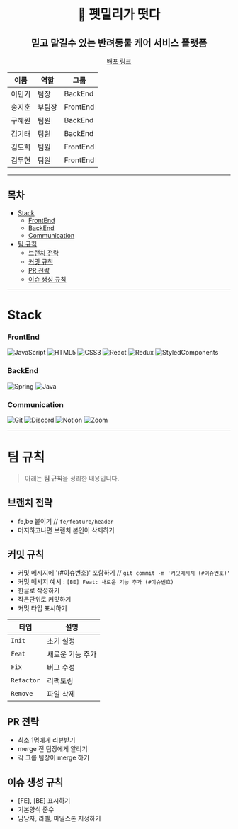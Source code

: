<div align=center>


#  🐾 펫밀리가 떳다 

## 믿고 맡길수 있는 반려동물 케어 서비스 플랫폼 

[배포 링크](http://petmily.shop/)


| 이름   | 역할   | 그룹     |
| ------ | ------ | -------- |
| 이민기 | 팀장   | BackEnd  |
| 송지훈 | 부팀장 | FrontEnd |
| 구혜원 | 팀원   | BackEnd  |
| 김기태 | 팀원   | BackEnd  |
| 김도희 | 팀원   | FrontEnd |
| 김두헌 | 팀원   | FrontEnd |

</div>

---

## 목차

- [Stack](#stack)
  - [FrontEnd](#frontend)
  - [BackEnd](#backend)
  - [Communication](#communication)
- [팀 규칙](#팀-규칙)
  - [브랜치 전략](#브랜치-전략)
  - [커밋 규칙](#커밋-규칙)
  - [PR 전략](#pr-전략)
  - [이슈 생성 규칙](#이슈-생성-규칙)

---

# Stack

### FrontEnd

![JavaScript](https://img.shields.io/badge/JavaScript-F7DF1E?style=for-the-badge&logo=JavaScript&logoColor=white)
![HTML5](https://img.shields.io/badge/HTML5-E34F26?style=for-the-badge&logo=HTML5&logoColor=white)
![CSS3](https://img.shields.io/badge/CSS3-1572B6?style=for-the-badge&logo=CSS3&logoColor=white)
![React](https://img.shields.io/badge/React-61DAFB?style=for-the-badge&logo=React&logoColor=black)
![Redux](https://img.shields.io/badge/Redux-764ABC?style=for-the-badge&logo=Redux&logoColor=white)
![StyledComponents](https://img.shields.io/badge/StyledComponents-DB7093?style=for-the-badge&logo=styled-components&logoColor=white)

### BackEnd

![Spring](https://img.shields.io/badge/Spring-6DB33F?style=for-the-badge&logo=Spring&logoColor=white)
![Java](https://img.shields.io/badge/Java-007396?style=for-the-badge&logo=Java&logoColor=white)

### Communication

![Git](https://img.shields.io/badge/Git-F05032?style=for-the-badge&logo=Git&logoColor=white)
![Discord](https://img.shields.io/badge/Discord-7289DA?style=for-the-badge&logo=Discord&logoColor=white)
![Notion](https://img.shields.io/badge/Notion-000000?style=for-the-badge&logo=Notion&logoColor=white)
![Zoom](https://img.shields.io/badge/Zoom-2D8CFF?style=for-the-badge&logo=Zoom&logoColor=white)

---

# 팀 규칙

> 아래는 **팀 규칙**을 정리한 내용입니다.

## 브랜치 전략

- fe,be 붙이기 // `fe/feature/header`
- 머지하고나면 브랜치 본인이 삭제하기

## 커밋 규칙

- 커밋 메시지에 '(#이슈번호)' 포함하기 // `git commit -m '커밋메시지 (#이슈번호)'`
- 커밋 메시지 예시 : `[BE] Feat: 새로운 기능 추가 (#이슈번호)`
- 한글로 작성하기
- 작은단위로 커밋하기
- 커밋 타입 표시하기

| 타입       | 설명             |
| ---------- | ---------------- |
| `Init`     | 초기 설정        |
| `Feat`     | 새로운 기능 추가 |
| `Fix`      | 버그 수정        |
| `Refactor` | 리팩토링         |
| `Remove`   | 파일 삭제        |

## PR 전략

- 최소 1명에게 리뷰받기
- merge 전 팀장에게 알리기
- 각 그룹 팀장이 merge 하기

## 이슈 생성 규칙

- [FE], [BE] 표시하기
- 기본양식 준수
- 담당자, 라벨, 마일스톤 지정하기
